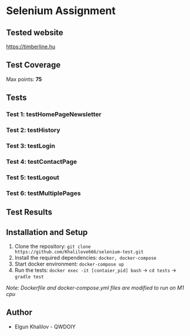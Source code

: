# Selenium Assignment

## Tested website

https://timberline.hu


## Test Coverage

Max points: **75**

## Tests

### Test 1: testHomePageNewsletter

### Test 2: testHistory

### Test 3: testLogin

### Test 4: testContactPage

### Test 5: testLogout

### Test 6: testMultiplePages

## Test Results

## Installation and Setup

1. Clone the repository: `git clone https://github.com/Khalilove666/selenium-test.git`
2. Install the required dependencies: `docker, docker-compose`
3. Start docker environment: `docker-compose up`
4. Run the tests: `docker exec -it [contaier_pid] bash` -> `cd tests` -> `gradle test`

*Note: Dockerfile and docker-compose.yml files are modified to run on M1 cpu*

## Author

- Elgun Khalilov - QWDOIY